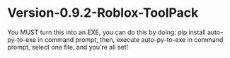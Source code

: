 # Version-0.9.2-Roblox-ToolPack


You MUST turn this into an EXE, you can do this by doing: pip install auto-py-to-exe in command prompt, 
then, execute auto-py-to-exe in command prompt, select one file, and you're all set!
